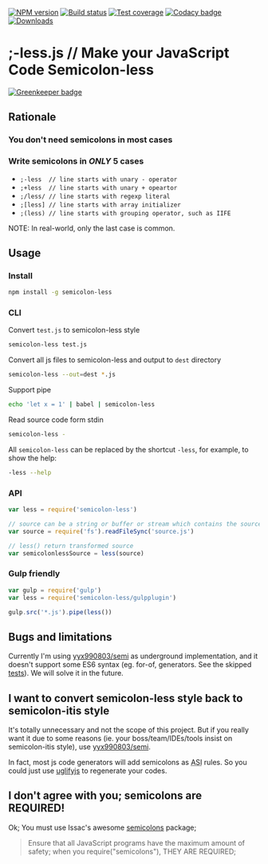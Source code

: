 [![NPM version][npm-image]][npm-url]
[![Build status][travis-image]][travis-url]
[![Test coverage][coveralls-image]][coveralls-url]
[![Codacy badge][codacy-image]][codacy-url]
[![Downloads][downloads-image]][npm-url]

# ;-less.js // Make your JavaScript Code Semicolon-less

[![Greenkeeper badge](https://badges.greenkeeper.io/hax/semicolon-less.js.svg)](https://greenkeeper.io/)


## Rationale

### You don't need semicolons in most cases

### Write semicolons in *ONLY* 5 cases

 - `;-less	// line starts with unary - operator`
 - `;+less	// line starts with unary + opeartor`
 - `;/less/	// line starts with regexp literal`
 - `;[less]	// line starts with array initializer`
 - `;(less)	// line starts with grouping operator, such as IIFE`

NOTE: In real-world, only the last case is common.


## Usage

### Install
```sh
npm install -g semicolon-less
```

### CLI

Convert `test.js` to semicolon-less style
```sh
semicolon-less test.js
```

Convert all js files to semicolon-less and output to `dest` directory
```sh
semicolon-less --out=dest *.js
```

Support pipe
```sh
echo 'let x = 1' | babel | semicolon-less
```

Read source code form stdin
```sh
semicolon-less -
```

All `semicolon-less` can be replaced by the shortcut `-less`, for example, to show the help:
```sh
-less --help
```


### API
```js
var less = require('semicolon-less')

// source can be a string or buffer or stream which contains the source code
var source = require('fs').readFileSync('source.js')

// less() return transformed source
var semicolonlessSource = less(source)
```


### Gulp friendly
```js
var gulp = require('gulp')
var less = require('semicolon-less/gulpplugin')

gulp.src('*.js').pipe(less())
```


## Bugs and limitations

Currently I'm using [yyx990803/semi](https://github.com/yyx990803/semi) as underground implementation, and it doesn't support some ES6 syntax (eg. for-of, generators. See the skipped [tests](https://github.com/hax/semicolon-less.js/blob/master/test/test.js)). We will solve it in the future.


## I want to convert semicolon-less style back to semicolon-itis style

It's totally unnecessary and not the scope of this project. But if you really
want it due to some reasons (ie. your boss/team/IDEs/tools insist on semicolon-itis style), use [yyx990803/semi](https://github.com/yyx990803/semi).

In fact, most js code generators will add semicolons as <abbr title="Automatic Semicolon Insertion">ASI</abbr> rules. So you could just
use [uglifyjs](https://github.com/mishoo/UglifyJS) to regenerate your codes.


## I don't agree with you; semicolons are REQUIRED!

Ok;
You must use Issac's awesome [semicolons](https://www.npmjs.org/package/semicolons) package;
> Ensure that all JavaScript programs have the maximum amount of safety;
> when you require("semicolons"), THEY ARE REQUIRED;


[npm-image]: https://img.shields.io/npm/v/semicolon-less.svg?style=flat-square
[npm-url]: https://npmjs.org/package/semicolon-less
[travis-image]: https://img.shields.io/travis/hax/semicolon-less.js/master.svg?style=flat-square
[travis-url]: https://travis-ci.org/hax/semicolon-less.js
[coveralls-image]: https://img.shields.io/coveralls/hax/semicolon-less.js/master.svg?style=flat-square
[coveralls-url]: https://coveralls.io/r/hax/semicolon-less.js?branch=master
[downloads-image]: http://img.shields.io/npm/dm/semicolon-less.svg?style=flat-square
[codacy-image]: https://img.shields.io/codacy/12ebe2ff5dd0429ca51c78b69955a4ad.svg?style=flat-square
[codacy-url]: https://www.codacy.com/public/hax/semicolon-less.js
